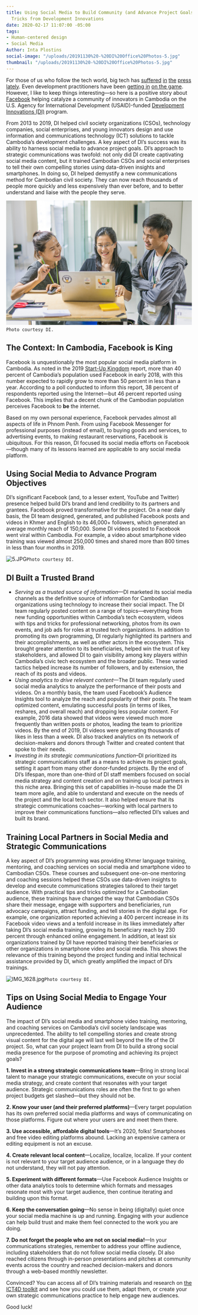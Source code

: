 ```yaml
---
title: Using Social Media to Build Community (and Advance Project Goals)—Tips and
  Tricks from Development Innovations
date: 2020-02-17 11:07:00 -05:00
tags:
- Human-centered design
- Social Media
Author: Inta Plostins
social-image: "/uploads/20191130%20-%20DI%20Office%20Photos-5.jpg"
thumbnail: "/uploads/20191130%20-%20DI%20Office%20Photos-5.jpg"
---
```


For those of us who follow the tech world, big tech has [suffered](https://nymag.com/intelligencer/2020/02/what-its-like-to-own-an-amazon-ring-doorbell-camera.html) [in](https://www.theverge.com/2020/2/6/21126970/apple-iphone-independent-repair-contract-search-audit) [the](https://www.ft.com/content/6ec3f6a6-4d56-11ea-95a0-43d18ec715f5) [press](https://www.marketwatch.com/story/heres-why-facebook-agreed-to-pay-550-million-privacy-settlement-to-illinois-2020-02-09) [lately](https://www.inc.com/jason-aten/microsoft-accidentally-exposed-250-million-customer-support-records-online-heres-what-you-should-know.html). Even development practitioners have been [getting in](https://www.ictworks.org/facebook-digital-development/#.Xkq6_ihKg2y) [on the game](https://www.devex.com/news/what-the-facebook-scandal-means-for-data-for-good-92425). However, I like to keep things interesting—so here is a positive story about [Facebook](https://www.facebook.com/) helping catalyze a community of innovators in Cambodia on the U.S. Agency for International Development (USAID)-funded [Development Innovations (DI)](https://www.development-innovations.org/) program.

<!--more-->

From 2013 to 2019, DI helped civil society organizations (CSOs), technology companies, social enterprises, and young innovators design and use information and communications technology (ICT) solutions to tackle Cambodia’s development challenges. A key aspect of DI’s success was its ability to harness social media to advance project goals. DI’s approach to strategic communications was twofold: not only did DI create captivating social media content, but it trained Cambodian CSOs and social enterprises to tell their own compelling stories using data-driven insights and smartphones. In doing so, DI helped demystify a new communications method for Cambodian civil society. They can now reach thousands of people more quickly and less expensively than ever before, and to better understand and liaise with the people they serve.

![20191130 - DI Office Photos-5.jpg](/uploads/20191130%20-%20DI%20Office%20Photos-5.jpg)`Photo courtesy DI.`

## The Context: In Cambodia, Facebook is King

Facebook is unquestionably the most popular social media platform in Cambodia. As noted in the 2019 [Start-Up Kingdom](https://www.raintreecambodia.com/research) report, more than 40 percent of Cambodia’s population used Facebook in early 2018, with this number expected to rapidly grow to more than 50 percent in less than a year. According to a poll conducted to inform this report, 38 percent of respondents reported using the Internet—but 46 percent reported using Facebook. This implies that a decent chunk of the Cambodian population perceives Facebook to **be** the internet. 

Based on my own personal experience, Facebook pervades almost all aspects of life in Phnom Penh. From using Facebook Messenger for professional purposes (instead of email), to buying goods and services, to advertising events, to making restaurant reservations, Facebook is ubiquitous. For this reason, DI focused its social media efforts on Facebook—though many of its lessons learned are applicable to any social media platform.

## Using Social Media to Advance Program Objectives

DI’s significant Facebook (and, to a lesser extent, YouTube and Twitter) presence helped build DI’s brand and lend credibility to its partners and grantees. Facebook proved transformative for the project. On a near daily basis, the DI team designed, generated, and published Facebook posts and videos in Khmer and English to its 46,000+ followers, which generated an average monthly reach of 150,000. Some DI videos posted to Facebook went viral within Cambodia. For example, a video about smartphone video training was viewed almost 250,000 times and shared more than 800 times in less than four months in 2019.

![5.JPG](/uploads/5.JPG)`Photo courtesy DI.`

## DI Built a Trusted Brand

* *Serving as a trusted source of information*—DI marketed its social media channels as the definitive source of information for Cambodian organizations using technology to increase their social impact. The DI team regularly posted content on a range of topics—everything from new funding opportunities within Cambodia’s tech ecosystem, videos with tips and tricks for professional networking, photos from its own events, and job ads for roles at trusted tech organizations. In addition to promoting its own programming, DI regularly highlighted its partners and their accomplishments, as well as other actors in the ecosystem. This brought greater attention to its beneficiaries, helped win the trust of key stakeholders, and allowed DI to gain visibility among key players within Cambodia’s civic tech ecosystem and the broader public. These varied tactics helped increase its number of followers, and by extension, the reach of its posts and videos.
* *Using analytics to drive relevant content*—The DI team regularly used social media analytics to analyze the performance of their posts and videos. On a monthly basis, the team used Facebook’s Audience Insights tool to analyze the reach and popularity of their posts. The team optimized content, emulating successful posts (in terms of likes, reshares, and overall reach) and dropping less popular content. For example, 2016 data showed that videos were viewed much more frequently than written posts or photos, leading the team to prioritize videos. By the end of 2019, DI videos were generating thousands of likes in less than a week. DI also tracked analytics on its network of decision-makers and donors through Twitter and created content that spoke to their needs.
* *Investing in its strategic communications function*–DI prioritized its strategic communications staff as a means to achieve its project goals, setting it apart from many other donor-funded projects. By the end of DI’s lifespan, more than one-third of DI staff members focused on social media strategy and content creation and on training up local partners in this niche area. Bringing this set of capabilities in-house made the DI team more agile, and able to understand and execute on the needs of the project and the local tech sector. It also helped ensure that its strategic communications coaches—working with local partners to improve their communications functions—also reflected DI’s values and built its brand.

## Training Local Partners in Social Media and Strategic Communications

A key aspect of DI’s programming was providing Khmer language training, mentoring, and coaching services on social media and smartphone video to Cambodian CSOs. These courses and subsequent one-on-one mentoring and coaching sessions helped these CSOs use data-driven insights to develop and execute communications strategies tailored to their target audience. With practical tips and tricks optimized for a Cambodian audience, these trainings have changed the way that Cambodian CSOs share their message, engage with supporters and beneficiaries, run advocacy campaigns, attract funding, and tell stories in the digital age. For example, one organization reported achieving a 400 percent increase in its Facebook video views and a tenfold increase in its likes immediately after taking DI’s social media training, growing its beneficiary reach by 230 percent through enhanced online engagement. In addition, at least six organizations trained by DI have reported training their beneficiaries or other organizations in smartphone video and social media. This shows the relevance of this training beyond the project funding and initial technical assistance provided by DI, which greatly amplified the impact of DI’s trainings.

![IMG_1628.jpg](/uploads/IMG_1628.jpg)`Photo courtesy DI.`

## Tips on Using Social Media to Engage Your Audience

The impact of DI’s social media and smartphone video training, mentoring, and coaching services on Cambodia’s civil society landscape was unprecedented. The ability to tell compelling stories and create strong visual content for the digital age will last well beyond the life of the DI project. So, what can your project learn from DI to build a strong social media presence for the purpose of promoting and achieving its project goals?

**1. Invest in a strong strategic communications team**—Bring in strong local talent to manage your strategic communications, execute on your social media strategy, and create content that resonates with your target audience. Strategic communications roles are often the first to go when project budgets get slashed—but they should not be.

**2. Know your user (and their preferred platforms)**—Every target population has its own preferred social media platforms and ways of communicating on those platforms. Figure out where your users are and meet them there.

**3. Use accessible, affordable digital tools**—It’s 2020, folks! Smartphones and free video editing platforms abound. Lacking an expensive camera or editing equipment is not an excuse.

**4. Create relevant local content**—Localize, localize, localize. If your content is not relevant to your target audience audience, or in a language they do not understand, they will not pay attention.

**5. Experiment with different formats**—Use Facebook Audience Insights or other data analytics tools to determine which formats and messages resonate most with your target audience, then continue iterating and building upon this format.

**6. Keep the conversation going**—No sense in being (digitally) quiet once your social media machine is up and running. Engaging with your audience can help build trust and make them feel connected to the work you are doing.

**7. Do not forget the people who are not on social media!**—In your communications strategies, remember to address your offline audience, including stakeholders that do not follow social media closely. DI also reached citizens through in-person presentations and pitches at community events across the country and reached decision-makers and donors through a web-based monthly newsletter.

Convinced? You can access all of DI’s training materials and research on [the ICT4D toolkit](https://www.development-innovations.org/ict4d-toolkit/) and see how you could use them, adapt them, or create your own strategic communications practice to help engage new audiences.

Good luck!